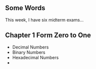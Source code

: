 ## Some Words
This week, I have six midterm exams...

## Chapter 1 Form Zero to One
- Decimal Numbers
- Binary Numbers
- Hexadecimal Numbers
- 
